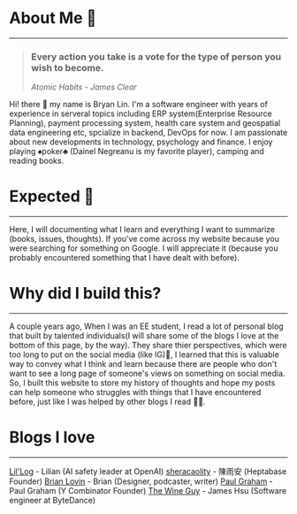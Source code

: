 # About Me 👀
---
> ### Every action you take is a vote for the type of person you wish to become.
> *Atomic Habits - James Clear*

Hi! there 👋 my name is Bryan Lin.
I'm a software engineer with years of experience in serveral topics including ERP system(Enterprise Resource Planning), payment processing system, health care system and geospatial data engineering etc, spcialize in backend, DevOps for now.
I am passionate about new developments in technology, psychology and finance. I enjoy playing ♠️poker♣️ (Dainel Negreanu is my favorite player), camping and reading books.

# Expected 🤔
---
Here, I will documenting what I learn and everything I want to summarize (books, issues, thoughts). If you've come across my website because you were searching for something on Google. I will appreciate it (because you probably encountered something that I have dealt with before).

# Why did I build this?
---
A couple years ago, When I was an EE student, I read a lot of personal blog that built by talented individuals(I will share some of the blogs I love at the bottom of this page, by the way). They share thier perspectives, which were too long to put on the social media (like IG)🥺, I learned that this is valuable way to convey what I think and learn because there are people who don't want to see a long page of someone's views on something on social media. So, I built this website to store my history of thoughts and hope my posts can help someone who struggles with things that I have encountered before, just like I was helped by other blogs I read 🎉🎉.

# Blogs I love
---
[Lil'Log](https://lilianweng.github.io/) - Lilian (AI safety leader at OpenAI)
[sheracaolity](https://sheracaolity.ghost.io/golden-kitty/) - 陳雨安 (Heptabase Founder)
[Brian Lovin](https://brianlovin.com/) - Brian (Designer, podcaster, writer)
[Paul Graham](https://www.paulgraham.com/index.html) - Paul Graham (Y Combinator Founder)
[The Wine Guy](https://blog.jameshsu.csie.org/) - James Hsu (Software engineer at ByteDance)